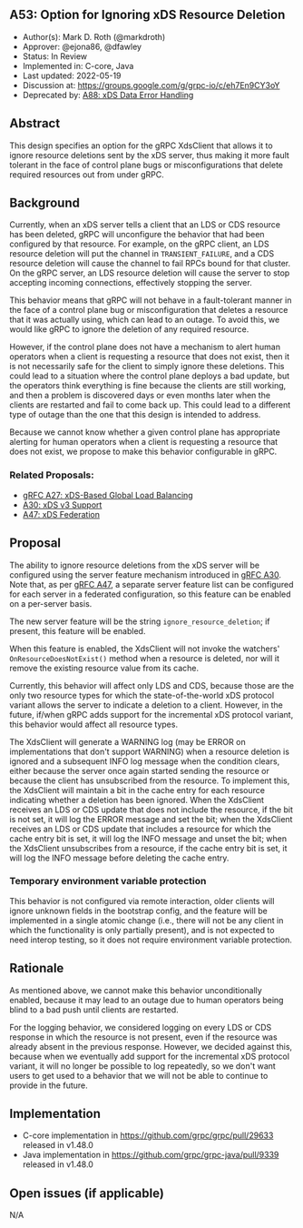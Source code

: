 A53: Option for Ignoring xDS Resource Deletion
----
* Author(s): Mark D. Roth (@markdroth)
* Approver: @ejona86, @dfawley
* Status: In Review
* Implemented in: C-core, Java
* Last updated: 2022-05-19
* Discussion at: https://groups.google.com/g/grpc-io/c/eh7En9CY3oY
* Deprecated by: [A88: xDS Data Error Handling](A88-xds-data-error-handling.md)

## Abstract

This design specifies an option for the gRPC XdsClient that allows it to
ignore resource deletions sent by the xDS server, thus making it more
fault tolerant in the face of control plane bugs or misconfigurations
that delete required resources out from under gRPC.

## Background

Currently, when an xDS server tells a client that an LDS or CDS resource
has been deleted, gRPC will unconfigure the behavior that had been
configured by that resource.  For example, on the gRPC client, an LDS
resource deletion will put the channel in `TRANSIENT_FAILURE`, and a CDS
resource deletion will cause the channel to fail RPCs bound for that
cluster.  On the gRPC server, an LDS resource deletion will cause the
server to stop accepting incoming connections, effectively stopping
the server.

This behavior means that gRPC will not behave in a fault-tolerant manner
in the face of a control plane bug or misconfiguration that deletes a
resource that it was actually using, which can lead to an outage.  To avoid
this, we would like gRPC to ignore the deletion of any required resource.

However, if the control plane does not have a mechanism to alert human
operators when a client is requesting a resource that does not exist,
then it is not necessarily safe for the client to simply ignore these
deletions.  This could lead to a situation where the control plane
deploys a bad update, but the operators think everything is fine because
the clients are still working, and then a problem is discovered days or
even months later when the clients are restarted and fail to come back up.
This could lead to a different type of outage than the one that this design
is intended to address.

Because we cannot know whether a given control plane has appropriate
alerting for human operators when a client is requesting a resource that
does not exist, we propose to make this behavior configurable in gRPC.

### Related Proposals: 

* [gRFC A27: xDS-Based Global Load Balancing](A27-xds-global-load-balancing.md)
* [A30: xDS v3 Support](A30-xds-v3.md)
* [A47: xDS Federation](A47-xds-federation.md)

## Proposal

The ability to ignore resource deletions from the xDS server will be
configured using the server feature mechanism introduced in [gRFC
A30](A30-xds-v3.md).  Note that, as per [gRFC A47](A47-xds-federation.md),
a separate server feature list can be configured for each server in a
federated configuration, so this feature can be enabled on a per-server
basis.

The new server feature will be the string `ignore_resource_deletion`; if
present, this feature will be enabled.

When this feature is enabled, the XdsClient will not invoke the
watchers' `OnResourceDoesNotExist()` method when a resource is deleted,
nor will it remove the existing resource value from its cache.

Currently, this behavior will affect only LDS and CDS, because those are
the only two resource types for which the state-of-the-world xDS protocol
variant allows the server to indicate a deletion to a client.  However,
in the future, if/when gRPC adds support for the incremental xDS
protocol variant, this behavior would affect all resource types.

The XdsClient will generate a WARNING log (may be ERROR on
implementations that don't support WARNING) when a resource deletion is
ignored and a subsequent INFO log message when the condition clears, either
because the server once again started sending the resource or because
the client has unsubscribed from the resource.  To implement this, the
XdsClient will maintain a bit in the cache entry for each resource
indicating whether a deletion has been ignored.  When the XdsClient
receives an LDS or CDS update that does not include the resource, if the
bit is not set, it will log the ERROR message and set the bit; when the
XdsClient receives an LDS or CDS update that includes a resource for
which the cache entry bit is set, it will log the INFO message and unset the
bit; when the XdsClient unsubscribes from a resource, if the cache entry bit
is set, it will log the INFO message before deleting the cache entry.

### Temporary environment variable protection

This behavior is not configured via remote interaction, older clients
will ignore unknown fields in the bootstrap config, and the feature will
be implemented in a single atomic change (i.e., there will not be any
client in which the functionality is only partially present), and is
not expected to need interop testing, so it does not require environment
variable protection.

## Rationale

As mentioned above, we cannot make this behavior unconditionally
enabled, because it may lead to an outage due to human operators being
blind to a bad push until clients are restarted.

For the logging behavior, we considered logging on every LDS or CDS
response in which the resource is not present, even if the resource
was already absent in the previous response.  However, we decided
against this, because when we eventually add support for the incremental
xDS protocol variant, it will no longer be possible to log repeatedly,
so we don't want users to get used to a behavior that we will not be
able to continue to provide in the future.

## Implementation

 * C-core implementation in https://github.com/grpc/grpc/pull/29633 released in
   v1.48.0
 * Java implementation in https://github.com/grpc/grpc-java/pull/9339 released
   in v1.48.0

## Open issues (if applicable)

N/A
